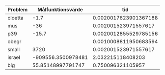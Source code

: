 | Problem | Målfunktionsvärde  | tid                   |
|---------|--------------------|-----------------------|
| cloetta | -1.7               | 0.0020017623901367188 |
| mus     | -36                | 0.002001523971557617  |
| p39     | -15.7              | 0.0020012855529785156 |
| obegr   |                    | 0.0010008811950683594 |
| small   | 3720               | 0.002001523971557617  |
| israel  | -909556.3500978481 | 2.032215118408203     |
| big     | 55.85148997791747  | 0.750096321105957     |